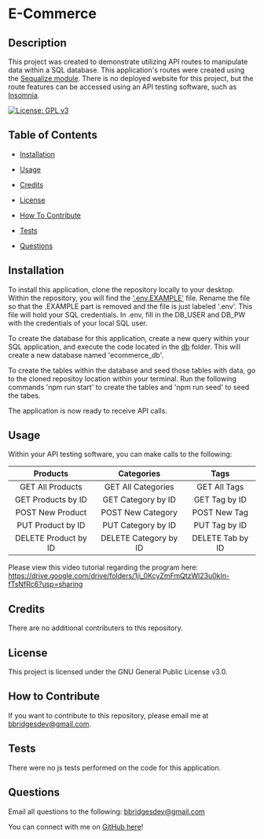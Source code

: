 # E-Commerce

## Description

This project was created to demonstrate utilizing API routes to manipulate data within a SQL database. This application's routes were created using the [Sequalize module](https://sequelize.org/master/). There is no deployed website for this project, but the route features can be accessed using an API testing software, such as [Insomnia](https://insomnia.rest/).

[![License: GPL v3](https://img.shields.io/badge/License-GPLv3-blue.svg)](https://www.gnu.org/licenses/gpl-3.0)

## Table of Contents

- [Installation](#installation)

- [Usage](#usage)

- [Credits](#credits)

- [License](#license)

- [How To Contribute](#how-to-contribute)

- [Tests](#tests)

- [Questions](#questions)

## Installation

To install this application, clone the repository locally to your desktop. Within the repository, you will find the ['.env.EXAMPLE'](.env.EXAMPLE) file. Rename the file so that the .EXAMPLE part is removed and the file is just labeled '.env'. This file will hold your SQL credentials. In .env, fill in the DB_USER and DB_PW with the credentials of your local SQL user.

To create the database for this application, create a new query within your SQL application, and execute the code located in the [db](./db/schema.sql) folder. This will create a new database named 'ecommerce_db'.

To create the tables within the database and seed those tables with data, go to the cloned repositoy location within your terminal. Run the following commands 'npm run start' to create the tables and 'npm run seed' to seed the tabes.

The application is now ready to receive API calls.

## Usage

Within your API testing software, you can make calls to the following:

|       Products       |      Categories       |       Tags       |
| :------------------: | :-------------------: | :--------------: |
|   GET All Products   |  GET All Categories   |   GET All Tags   |
|  GET Products by ID  |  GET Category by ID   |  GET Tag by ID   |
|   POST New Product   |   POST New Category   |   POST New Tag   |
|  PUT Product by ID   |  PUT Category by ID   |  PUT Tag by ID   |
| DELETE Product by ID | DELETE Category by ID | DELETE Tab by ID |

Please view this video tutorial regarding the program here: https://drive.google.com/drive/folders/1ji_0KcyZmFmQtzWl23u0kIn-fTsNfRc6?usp=sharing

## Credits

There are no additional contributers to this repository.

## License

This project is licensed under the GNU General Public License v3.0.

## How to Contribute

If you want to contribute to this repository, please email me at bbridgesdev@gmail.com.

## Tests

There were no js tests performed on the code for this application.

## Questions

Email all questions to the following: bbridgesdev@gmail.com

You can connect with me on [GitHub here](https://github.com/bcbridges)!
